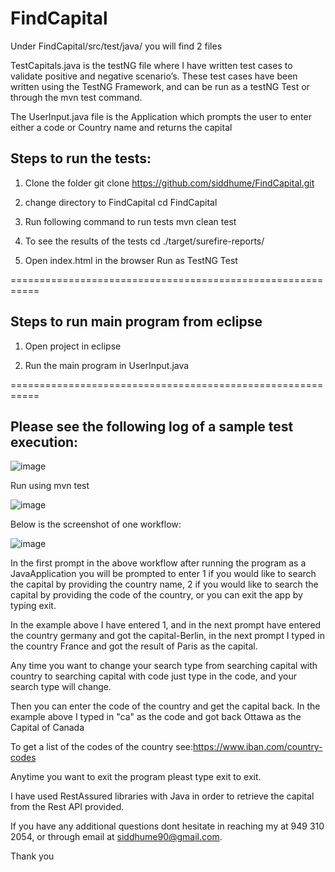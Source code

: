 # FindCapital


Under FindCapital/src/test/java/ you will find 2 files

TestCapitals.java is the testNG file where I have written test cases to validate positive and negative scenario’s.
These test cases have been written using the TestNG Framework, and can be run as a testNG Test or through the mvn test command.

The UserInput.java file is the Application which prompts the user to enter either a code or Country name and returns the capital

## Steps to run the tests:
1. Clone the folder
git clone https://github.com/siddhume/FindCapital.git

2. change directory to FindCapital
cd FindCapital

3. Run following command to run tests
mvn clean test

4. To see the results of the tests
cd ./target/surefire-reports/

5. Open index.html in the browser
Run as TestNG Test

===========================================================

## Steps to run main program from eclipse
1. Open project in eclipse

2. Run the main program in UserInput.java

===========================================================

## Please see the following log of a sample test execution:


![image](https://user-images.githubusercontent.com/66041042/83098343-33d29f00-a05f-11ea-9a6b-c00a80c067cd.png)


Run using mvn test

![image](https://user-images.githubusercontent.com/66041042/83098542-d559f080-a05f-11ea-8d32-d41671c97595.png)

 Below is the screenshot of one workflow:

![image](https://user-images.githubusercontent.com/66041042/83098893-a4c68680-a060-11ea-9b4f-e4235cfc4e89.png)

In the first prompt in the above workflow after running the program as a JavaApplication you will be prompted to enter 1 if you would like to search the capital by providing the country name, 2 if you would like to search the capital by providing the code of the country, or you can exit the app by typing exit.

In the example above I have entered 1, and in the next prompt have entered the country germany and got the capital-Berlin, in the next prompt I typed in the country France and got the result of Paris as the capital.

Any time you want to change your search type from searching capital with country to searching capital with code just type in the code, and your search type will change.

Then you can enter the code of the country and get the capital back. In the example above I typed in "ca" as the code and got back Ottawa as the Capital of Canada

To get a list of the codes of the country see:https://www.iban.com/country-codes

Anytime you want to exit the program pleast type exit to exit.

I have used RestAssured libraries with Java in order to retrieve the capital from the Rest API provided.

If you have any additional questions dont hesitate in reaching my at 949 310 2054, or through email at siddhume90@gmail.com.

Thank you





